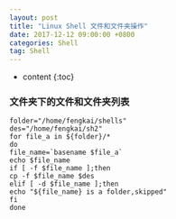 ```yaml
---
layout: post
title: "Linux Shell 文件和文件夹操作"
date: 2017-12-12 09:00:00 +0800 
categories: Shell
tag: Shell
---
```

* content
{:toc}

### 文件夹下的文件和文件夹列表

```shell
folder="/home/fengkai/shells"
des="/home/fengkai/sh2"
for file_a in ${folder}/*
do
file_name=`basename $file_a`
echo $file_name
if [ -f $file_name ];then
cp -f $file_name $des
elif [ -d $file_name ];then
echo "${file_name} is a folder,skipped"
fi
done
```